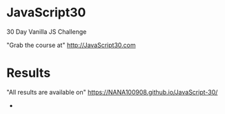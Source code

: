 <p dir="auto">
    <a href="https://camo.githubusercontent.com/07ca65497065dd926bd889c53b7b7652f8ef3cbc4320739cf7ebed3c4d34cb2d/68747470733a2f2f6a61766173637269707433302e636f6d2f696d616765732f4a53332d736f6369616c2d73686172652e706e67" target="_blank" rel="noopener noreferrer">
        <img src="https://camo.githubusercontent.com/07ca65497065dd926bd889c53b7b7652f8ef3cbc4320739cf7ebed3c4d34cb2d/68747470733a2f2f6a61766173637269707433302e636f6d2f696d616765732f4a53332d736f6369616c2d73686172652e706e67" alt data-canonical-src="https://javascript30.com/images/JS3-social-share.png" style="max-width: 100%;"/>
    </a>
</p>
<h1 dir="auto">
    <a id="user-content-javascript30" class="anchor" aria-hidden="true" href="#javascript30"></a>
    JavaScript30
</h1>
<p dir="auto">30 Day Vanilla JS Challenge</p>
<p dir="auto">
    "Grab the course at"
    <a href="http://JavaScript30.com" rel="notfollow">
        http://JavaScript30.com
    </a>
</p>
<h1 dir="auto">
    <a id="user-content-results" class="anchor" aria-hidden="true" href="#results"></a>
    Results
</h1>
<p dir="auto">
    "All results are available on"
    <a href="git@github.com:NANA100908/JavaScript-30.git" rel="nofollow">
        https://NANA100908.github.io/JavaScript-30/
    </a>
</p>
<ul dir="auto">
    <li>
        <a href="http://"></a>
    </li>
</ul>
